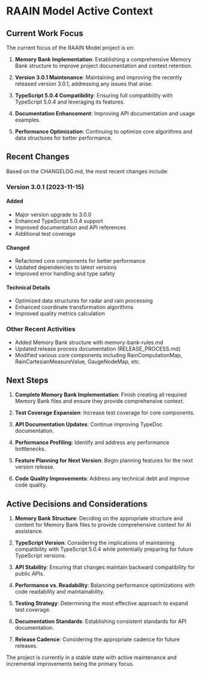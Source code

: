 # RAAIN Model Active Context

## Current Work Focus

The current focus of the RAAIN Model project is on:

1. **Memory Bank Implementation**: Establishing a comprehensive Memory Bank structure to improve project documentation and context retention.

2. **Version 3.0.1 Maintenance**: Maintaining and improving the recently released version 3.0.1, addressing any issues that arise.

3. **TypeScript 5.0.4 Compatibility**: Ensuring full compatibility with TypeScript 5.0.4 and leveraging its features.

4. **Documentation Enhancement**: Improving API documentation and usage examples.

5. **Performance Optimization**: Continuing to optimize core algorithms and data structures for better performance.

## Recent Changes

Based on the CHANGELOG.md, the most recent changes include:

### Version 3.0.1 (2023-11-15)

#### Added
- Major version upgrade to 3.0.0
- Enhanced TypeScript 5.0.4 support
- Improved documentation and API references
- Additional test coverage

#### Changed
- Refactored core components for better performance
- Updated dependencies to latest versions
- Improved error handling and type safety

#### Technical Details
- Optimized data structures for radar and rain processing
- Enhanced coordinate transformation algorithms
- Improved quality metrics calculation

### Other Recent Activities
- Added Memory Bank structure with memory-bank-rules.md
- Updated release process documentation (RELEASE_PROCESS.md)
- Modified various core components including RainComputationMap, RainCartesianMeasureValue, GaugeNodeMap, etc.

## Next Steps

1. **Complete Memory Bank Implementation**: Finish creating all required Memory Bank files and ensure they provide comprehensive context.

2. **Test Coverage Expansion**: Increase test coverage for core components.

3. **API Documentation Updates**: Continue improving TypeDoc documentation.

4. **Performance Profiling**: Identify and address any performance bottlenecks.

5. **Feature Planning for Next Version**: Begin planning features for the next version release.

6. **Code Quality Improvements**: Address any technical debt and improve code quality.

## Active Decisions and Considerations

1. **Memory Bank Structure**: Deciding on the appropriate structure and content for Memory Bank files to provide comprehensive context for AI assistance.

2. **TypeScript Version**: Considering the implications of maintaining compatibility with TypeScript 5.0.4 while potentially preparing for future TypeScript versions.

3. **API Stability**: Ensuring that changes maintain backward compatibility for public APIs.

4. **Performance vs. Readability**: Balancing performance optimizations with code readability and maintainability.

5. **Testing Strategy**: Determining the most effective approach to expand test coverage.

6. **Documentation Standards**: Establishing consistent standards for API documentation.

7. **Release Cadence**: Considering the appropriate cadence for future releases.

The project is currently in a stable state with active maintenance and incremental improvements being the primary focus.
